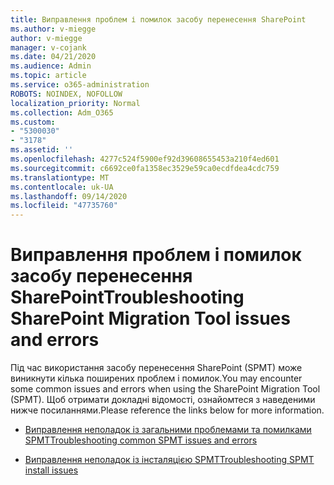 ```yaml
---
title: Виправлення проблем і помилок засобу перенесення SharePoint
ms.author: v-miegge
author: v-miegge
manager: v-cojank
ms.date: 04/21/2020
ms.audience: Admin
ms.topic: article
ms.service: o365-administration
ROBOTS: NOINDEX, NOFOLLOW
localization_priority: Normal
ms.collection: Adm_O365
ms.custom:
- "5300030"
- "3178"
ms.assetid: ''
ms.openlocfilehash: 4277c524f5900ef92d39608655453a210f4ed601
ms.sourcegitcommit: c6692ce0fa1358ec3529e59ca0ecdfdea4cdc759
ms.translationtype: MT
ms.contentlocale: uk-UA
ms.lasthandoff: 09/14/2020
ms.locfileid: "47735760"
---
```

# <a name="troubleshooting-sharepoint-migration-tool-issues-and-errors"></a><span data-ttu-id="8f20c-102">Виправлення проблем і помилок засобу перенесення SharePoint</span><span class="sxs-lookup"><span data-stu-id="8f20c-102">Troubleshooting SharePoint Migration Tool issues and errors</span></span>

<span data-ttu-id="8f20c-103">Під час використання засобу перенесення SharePoint (SPMT) може виникнути кілька поширених проблем і помилок.</span><span class="sxs-lookup"><span data-stu-id="8f20c-103">You may encounter some common issues and errors when using the SharePoint Migration Tool (SPMT).</span></span> <span data-ttu-id="8f20c-104">Щоб отримати докладні відомості, ознайомтеся з наведеними нижче посиланнями.</span><span class="sxs-lookup"><span data-stu-id="8f20c-104">Please reference the links below for more information.</span></span>

- [<span data-ttu-id="8f20c-105">Виправлення неполадок із загальними проблемами та помилками SPMT</span><span class="sxs-lookup"><span data-stu-id="8f20c-105">Troubleshooting common SPMT issues and errors</span></span>](https://docs.microsoft.com/sharepointmigration/troubleshooting-common-spmt-issues)

- [<span data-ttu-id="8f20c-106">Виправлення неполадок із інсталяцією SPMT</span><span class="sxs-lookup"><span data-stu-id="8f20c-106">Troubleshooting SPMT install issues</span></span>](https://docs.microsoft.com/sharepointmigration/spmt-install-issues)
